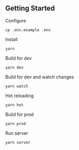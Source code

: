 ## Getting Started

Configure
```
cp .env.example .env
```

Install
```
yarn
```

Build for dev
```
yarn dev
```

Build for dev and watch changes
```
yarn watch
```

Hot reloading
```
yarn hot
```

Build for prod
```
yarn prod
```

Run server
```
yarn server
```
